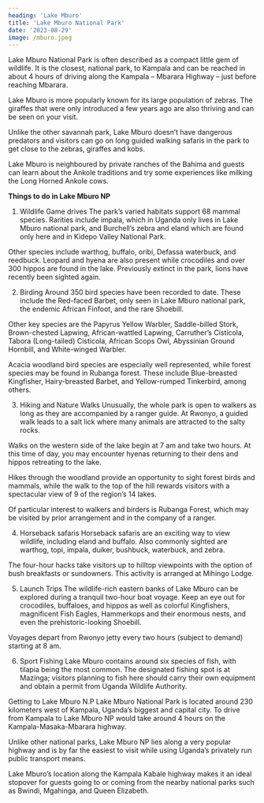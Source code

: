 ```yaml
---
heading: 'Lake Mburo'
title: 'Lake Mburo National Park'
date: '2023-08-29'
image: /mburo.jpeg
---
```

Lake Mburo National Park is often described as a compact little gem of wildlife. It is the closest, national park, to Kampala and can be reached in about 4 hours of driving along the Kampala – Mbarara Highway – just before reaching Mbarara.

Lake Mburo is more popularly known for its large population of zebras. The giraffes that were only introduced a few years ago are also thriving and can be seen on your visit.

Unlike the other savannah park, Lake Mburo doesn’t have dangerous predators and visitors can go on long guided walking safaris in the park to get close to the zebras, giraffes and kobs.

Lake Mburo is neighboured by private ranches of the Bahima and guests can learn about the Ankole traditions and try some experiences like milking the Long Horned Ankole cows.

**Things to do in Lake Mburo NP**

1. Wildlife Game drives
The park’s varied habitats support 68 mammal species. Rarities include impala, which in Uganda only lives in Lake Mburo national park, and Burchell’s zebra and eland which are found only here and in Kidepo Valley National Park.

Other species include warthog, buffalo, oribi, Defassa waterbuck, and reedbuck. Leopard and hyena are also present while crocodiles and over 300 hippos are found in the lake. Previously extinct in the park, lions have recently been sighted again.

2. Birding
Around 350 bird species have been recorded to date. These include the Red-faced Barbet, only seen in Lake Mburo national park, the endemic African Finfoot, and the rare Shoebill.

Other key species are the Papyrus Yellow Warbler, Saddle-billed Stork, Brown-chested Lapwing, African-wattled Lapwing, Carruther’s Cisticola, Tabora (Long-tailed) Cisticola, African Scops Owl, Abyssinian Ground Hornbill, and White-winged Warbler.

Acacia woodland bird species are especially well represented, while forest species may be found in Rubanga forest. These include Blue-breasted Kingfisher, Hairy-breasted Barbet, and Yellow-rumped Tinkerbird, among others.

3. Hiking and Nature Walks
Unusually, the whole park is open to walkers as long as they are accompanied by a ranger guide. At Rwonyo, a guided walk leads to a salt lick where many animals are attracted to the salty rocks.

Walks on the western side of the lake begin at 7 am and take two hours. At this time of day, you may encounter hyenas returning to their dens and hippos retreating to the lake.

Hikes through the woodland provide an opportunity to sight forest birds and mammals, while the walk to the top of the hill rewards visitors with a spectacular view of 9 of the region’s 14 lakes.

Of particular interest to walkers and birders is Rubanga Forest, which may be visited by prior arrangement and in the company of a ranger.

4. Horseback safaris
Horseback safaris are an exciting way to view wildlife, including eland and buffalo. Also commonly sighted are warthog, topi, impala, duiker, bushbuck, waterbuck, and zebra.

The four-hour hacks take visitors up to hilltop viewpoints with the option of bush breakfasts or sundowners. This activity is arranged at Mihingo Lodge.

5. Launch Trips
The wildlife-rich eastern banks of Lake Mburo can be explored during a tranquil two-hour boat voyage. Keep an eye out for crocodiles, buffaloes, and hippos as well as colorful Kingfishers, magnificent Fish Eagles, Hammerkops and their enormous nests, and even the prehistoric-looking Shoebill.

Voyages depart from Rwonyo jetty every two hours (subject to demand) starting at 8 am.

6. Sport Fishing
Lake Mburo contains around six species of fish, with tilapia being the most common. The designated fishing spot is at Mazinga; visitors planning to fish here should carry their own equipment and obtain a permit from Uganda Wildlife Authority.

Getting to Lake Mburo N.P
Lake Mburo National Park is located around 230 kilometers west of Kampala, Uganda’s biggest and capital city. To drive from Kampala to Lake Mburo NP would take around 4 hours on the Kampala-Masaka-Mbarara highway.

Unlike other national parks, Lake Mburo NP lies along a very popular highway and is by far the easiest to visit while using Uganda’s privately run public transport means.

Lake Mburo’s location along the Kampala Kabale highway makes it an ideal stopover for guests going to or coming from the nearby national parks such as Bwindi, Mgahinga, and Queen Elizabeth.

